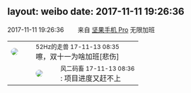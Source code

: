 layout: weibo
date: 2017-11-11 19:26:36
---
<meta name="referrer" content="no-referrer" />

2017-11-11 19:26:36  &nbsp;&nbsp;&nbsp;&nbsp;&nbsp;&nbsp; 来自 <a href="http://app.weibo.com/t/feed/Z4AgP" rel="nofollow">坚果手机 Pro</a>
无限加班 ​​​

<table style="width: 100%;">
  <tr>
    <td style="width: 40px;"><img style="border-radius:50%" src="https://tva4.sinaimg.cn/crop.0.0.180.180.50/8beaf773jw1e8qgp5bmzyj2050050aa8.jpg?KID=imgbed,tva&Expires=1624466432&ssig=P4YLeEAQnV"></td>
    <td colspan="2"><small>52Hz的走兽 17-11-13 08:35</small><br/>嚓，双十一为啥加班[悲伤]</td>
  </tr>
  <tr>
    <td/>
    <td style="width: 40px;"><img style="border-radius:50%" src="https://tva3.sinaimg.cn/crop.0.0.639.639.50/6d2a6003jw8f3idy69w2gj20hs0hrt9g.jpg?KID=imgbed,tva&Expires=1624466432&ssig=0iSjq5SS0y"></td>
    <td><small>风二码畜 17-11-13 08:36</small><br/>: 项目进度又赶不上</td>
  </tr>
</table>

